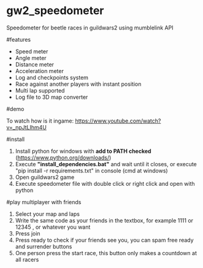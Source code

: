 # gw2_speedometer
Speedometer for beetle races in guildwars2 using mumblelink API

#features
 - Speed meter
 - Angle meter
 - Distance meter
 - Acceleration meter
 - Log and checkpoints system
 - Race against another players with instant position
 - Multi lap supported
 - Log file to 3D map converter

#demo

To watch how is it ingame:
https://www.youtube.com/watch?v=_npJtLIhm4U

#install

1. Install python for windows with **add to PATH checked** (https://www.python.org/downloads/) 
2. Execute **"install_dependencies.bat"** and wait until it closes, or execute "pip install -r requirements.txt" in console (cmd at windows)
3. Open guildwars2 game
4. Execute speedometer file with double click or right click and open with python

#play multiplayer with friends
1. Select your map and laps 
2. Write the same code as your friends in the textbox, for example 1111 or 12345 , or whatever you want
3. Press join
4. Press ready to check if your friends see you, you can spam free ready and surrender buttons
5. One person press the start race, this button only makes a countdown at all racers
 


